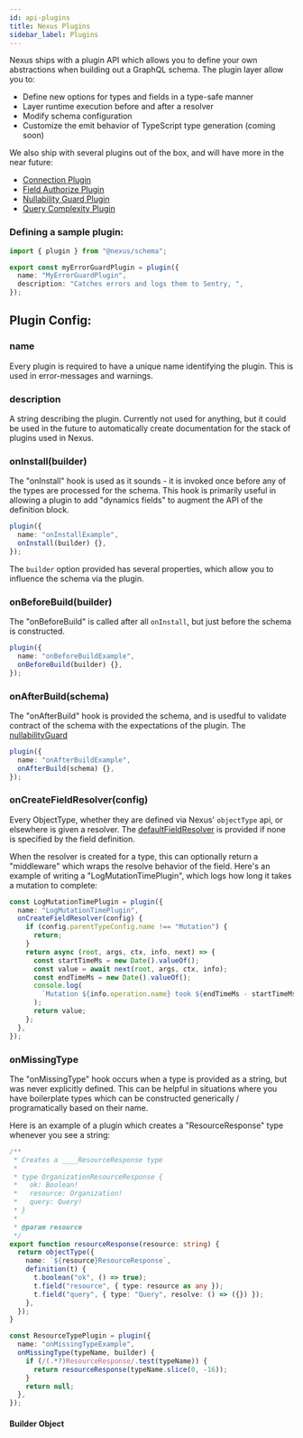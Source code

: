 ```yaml
---
id: api-plugins
title: Nexus Plugins
sidebar_label: Plugins
---
```


Nexus ships with a plugin API which allows you to define your own abstractions when building out a GraphQL schema. The plugin layer allow you to:

- Define new options for types and fields in a type-safe manner
- Layer runtime execution before and after a resolver
- Modify schema configuration
- Customize the emit behavior of TypeScript type generation (coming soon)

We also ship with several plugins out of the box, and will have more in the near future:

- [Connection Plugin](plugin-connection.md)
- [Field Authorize Plugin](plugin-fieldAuthorize.md)
- [Nullability Guard Plugin](plugin-nullabilityGuard.md)
- [Query Complexity Plugin](plugin-queryComplexity.md)

### Defining a sample plugin:

```ts
import { plugin } from "@nexus/schema";

export const myErrorGuardPlugin = plugin({
  name: "MyErrorGuardPlugin",
  description: "Catches errors and logs them to Sentry, ",
});
```

## Plugin Config:

### name

Every plugin is required to have a unique name identifying the plugin. This is used in error-messages
and warnings.

### description

A string describing the plugin. Currently not used for anything, but it could be used in the future to
automatically create documentation for the stack of plugins used in Nexus.

### onInstall(builder)

The "onInstall" hook is used as it sounds - it is invoked once before any of the types are processed for the schema. This hook is primarily useful in allowing a plugin to add "dynamics fields" to augment the API of the definition block.

```ts
plugin({
  name: "onInstallExample",
  onInstall(builder) {},
});
```

The `builder` option provided has several properties, which allow you to influence the schema via the plugin.

### onBeforeBuild(builder)

The "onBeforeBuild" is called after all `onInstall`, but just before the schema is constructed.

```ts
plugin({
  name: "onBeforeBuildExample",
  onBeforeBuild(builder) {},
});
```

### onAfterBuild(schema)

The "onAfterBuild" hook is provided the schema, and is usedful to validate contract of the schema
with the expectations of the plugin. The [nullabilityGuard](plugin-nullabilityGuard.md)

```ts
plugin({
  name: "onAfterBuildExample",
  onAfterBuild(schema) {},
});
```

### onCreateFieldResolver(config)

Every ObjectType, whether they are defined via Nexus' `objectType` api, or elsewhere is given a resolver.
The [defaultFieldResolver](https://github.com/graphql/graphql-js/blob/82a0c336de05b4ab0d24d5557b56135c828fe888/src/execution/execute.js#L1179-L1197) is provided if none is specified by the field definition.

When the resolver is created for a type, this can optionally return a "middleware" which wraps the resolve behavior of the field. Here's an example of writing a "LogMutationTimePlugin", which logs how long it takes a mutation to complete:

```ts
const LogMutationTimePlugin = plugin({
  name: "LogMutationTimePlugin",
  onCreateFieldResolver(config) {
    if (config.parentTypeConfig.name !== "Mutation") {
      return;
    }
    return async (root, args, ctx, info, next) => {
      const startTimeMs = new Date().valueOf();
      const value = await next(root, args, ctx, info);
      const endTimeMs = new Date().valueOf();
      console.log(
        `Mutation ${info.operation.name} took ${endTimeMs - startTimeMs} ms`
      );
      return value;
    };
  },
});
```

### onMissingType

The "onMissingType" hook occurs when a type is provided as a string, but was never explicitly defined.
This can be helpful in situations where you have boilerplate types which can be constructed
generically / programatically based on their name.

Here is an example of a plugin which creates a "ResourceResponse" type whenever you see a string:

```ts
/**
 * Creates a ____ResourceResponse type
 *
 * type OrganizationResourceResponse {
 *   ok: Boolean!
 *   resource: Organization!
 *   query: Query!
 * }
 *
 * @param resource
 */
export function resourceResponse(resource: string) {
  return objectType({
    name: `${resource}ResourceResponse`,
    definition(t) {
      t.boolean("ok", () => true);
      t.field("resource", { type: resource as any });
      t.field("query", { type: "Query", resolve: () => ({}) });
    },
  });
}

const ResourceTypePlugin = plugin({
  name: "onMissingTypeExample",
  onMissingType(typeName, builder) {
    if (/(.*?)ResourceResponse/.test(typeName)) {
      return resourceResponse(typeName.slice(0, -16));
    }
    return null;
  },
});
```

#### Builder Object
